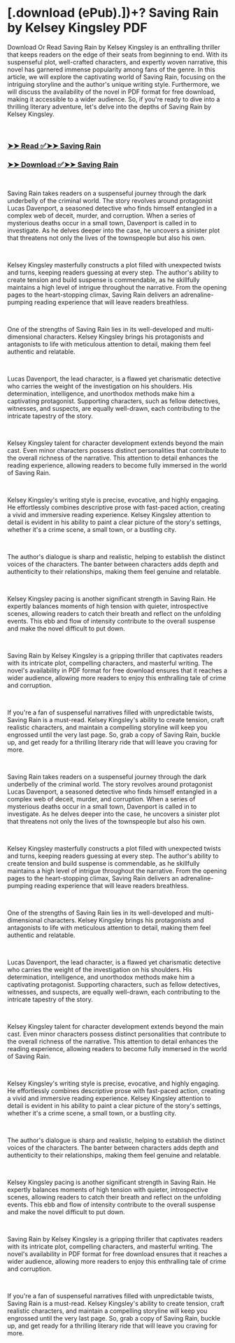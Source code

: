 # [.download (ePub).])+? Saving Rain by Kelsey Kingsley PDF

<p>Download Or Read Saving Rain by Kelsey Kingsley is an enthralling thriller that keeps readers on the edge of their seats from beginning to end. With its suspenseful plot, well-crafted characters, and expertly woven narrative, this novel has garnered immense popularity among fans of the genre. In this article, we will explore the captivating world of Saving Rain, focusing on the intriguing storyline and the author's unique writing style. Furthermore, we will discuss the availability of the novel in PDF format for free download, making it accessible to a wider audience. So, if you're ready to dive into a thrilling literary adventure, let's delve into the depths of Saving Rain by Kelsey Kingsley.</p>
<p>&nbsp;</p>

### [➤➤ Read ✅➤➤ Saving Rain](https://thehelpfulbooks.blogspot.com/id/176648414)

### [➤➤ Download ✅➤➤ Saving Rain](https://thehelpfulbooks.blogspot.com/id/176648414)

<p>&nbsp;</p>
<p>Saving Rain takes readers on a suspenseful journey through the dark underbelly of the criminal world. The story revolves around protagonist Lucas Davenport, a seasoned detective who finds himself entangled in a complex web of deceit, murder, and corruption. When a series of mysterious deaths occur in a small town, Davenport is called in to investigate. As he delves deeper into the case, he uncovers a sinister plot that threatens not only the lives of the townspeople but also his own.</p>
<p>&nbsp;</p>
<p>Kelsey Kingsley masterfully constructs a plot filled with unexpected twists and turns, keeping readers guessing at every step. The author's ability to create tension and build suspense is commendable, as he skillfully maintains a high level of intrigue throughout the narrative. From the opening pages to the heart-stopping climax, Saving Rain delivers an adrenaline-pumping reading experience that will leave readers breathless.</p>
<p>&nbsp;</p>
<p>One of the strengths of Saving Rain lies in its well-developed and multi-dimensional characters. Kelsey Kingsley brings his protagonists and antagonists to life with meticulous attention to detail, making them feel authentic and relatable.</p>
<p>&nbsp;</p>
<p>Lucas Davenport, the lead character, is a flawed yet charismatic detective who carries the weight of the investigation on his shoulders. His determination, intelligence, and unorthodox methods make him a captivating protagonist. Supporting characters, such as fellow detectives, witnesses, and suspects, are equally well-drawn, each contributing to the intricate tapestry of the story.</p>
<p>&nbsp;</p>
<p>Kelsey Kingsley talent for character development extends beyond the main cast. Even minor characters possess distinct personalities that contribute to the overall richness of the narrative. This attention to detail enhances the reading experience, allowing readers to become fully immersed in the world of Saving Rain.</p>
<p>&nbsp;</p>
<p>Kelsey Kingsley's writing style is precise, evocative, and highly engaging. He effortlessly combines descriptive prose with fast-paced action, creating a vivid and immersive reading experience. Kelsey Kingsley attention to detail is evident in his ability to paint a clear picture of the story's settings, whether it's a crime scene, a small town, or a bustling city.</p>
<p>&nbsp;</p>
<p>The author's dialogue is sharp and realistic, helping to establish the distinct voices of the characters. The banter between characters adds depth and authenticity to their relationships, making them feel genuine and relatable.</p>
<p>&nbsp;</p>
<p>Kelsey Kingsley pacing is another significant strength in Saving Rain. He expertly balances moments of high tension with quieter, introspective scenes, allowing readers to catch their breath and reflect on the unfolding events. This ebb and flow of intensity contribute to the overall suspense and make the novel difficult to put down.</p>
<p>&nbsp;</p>
<p>Saving Rain by Kelsey Kingsley is a gripping thriller that captivates readers with its intricate plot, compelling characters, and masterful writing. The novel's availability in PDF format for free download ensures that it reaches a wider audience, allowing more readers to enjoy this enthralling tale of crime and corruption.</p>
<p>&nbsp;</p>
<p>If you're a fan of suspenseful narratives filled with unpredictable twists, Saving Rain is a must-read. Kelsey Kingsley's ability to create tension, craft realistic characters, and maintain a compelling storyline will keep you engrossed until the very last page. So, grab a copy of Saving Rain, buckle up, and get ready for a thrilling literary ride that will leave you craving for more.</p>
<p>&nbsp;</p>
<p>Saving Rain takes readers on a suspenseful journey through the dark underbelly of the criminal world. The story revolves around protagonist Lucas Davenport, a seasoned detective who finds himself entangled in a complex web of deceit, murder, and corruption. When a series of mysterious deaths occur in a small town, Davenport is called in to investigate. As he delves deeper into the case, he uncovers a sinister plot that threatens not only the lives of the townspeople but also his own.</p>
<p>&nbsp;</p>
<p>Kelsey Kingsley masterfully constructs a plot filled with unexpected twists and turns, keeping readers guessing at every step. The author's ability to create tension and build suspense is commendable, as he skillfully maintains a high level of intrigue throughout the narrative. From the opening pages to the heart-stopping climax, Saving Rain delivers an adrenaline-pumping reading experience that will leave readers breathless.</p>
<p>&nbsp;</p>
<p>One of the strengths of Saving Rain lies in its well-developed and multi-dimensional characters. Kelsey Kingsley brings his protagonists and antagonists to life with meticulous attention to detail, making them feel authentic and relatable.</p>
<p>&nbsp;</p>
<p>Lucas Davenport, the lead character, is a flawed yet charismatic detective who carries the weight of the investigation on his shoulders. His determination, intelligence, and unorthodox methods make him a captivating protagonist. Supporting characters, such as fellow detectives, witnesses, and suspects, are equally well-drawn, each contributing to the intricate tapestry of the story.</p>
<p>&nbsp;</p>
<p>Kelsey Kingsley talent for character development extends beyond the main cast. Even minor characters possess distinct personalities that contribute to the overall richness of the narrative. This attention to detail enhances the reading experience, allowing readers to become fully immersed in the world of Saving Rain.</p>
<p>&nbsp;</p>
<p>Kelsey Kingsley's writing style is precise, evocative, and highly engaging. He effortlessly combines descriptive prose with fast-paced action, creating a vivid and immersive reading experience. Kelsey Kingsley attention to detail is evident in his ability to paint a clear picture of the story's settings, whether it's a crime scene, a small town, or a bustling city.</p>
<p>&nbsp;</p>
<p>The author's dialogue is sharp and realistic, helping to establish the distinct voices of the characters. The banter between characters adds depth and authenticity to their relationships, making them feel genuine and relatable.</p>
<p>&nbsp;</p>
<p>Kelsey Kingsley pacing is another significant strength in Saving Rain. He expertly balances moments of high tension with quieter, introspective scenes, allowing readers to catch their breath and reflect on the unfolding events. This ebb and flow of intensity contribute to the overall suspense and make the novel difficult to put down.</p>
<p>&nbsp;</p>
<p>Saving Rain by Kelsey Kingsley is a gripping thriller that captivates readers with its intricate plot, compelling characters, and masterful writing. The novel's availability in PDF format for free download ensures that it reaches a wider audience, allowing more readers to enjoy this enthralling tale of crime and corruption.</p>
<p>&nbsp;</p>
<p>If you're a fan of suspenseful narratives filled with unpredictable twists, Saving Rain is a must-read. Kelsey Kingsley's ability to create tension, craft realistic characters, and maintain a compelling storyline will keep you engrossed until the very last page. So, grab a copy of Saving Rain, buckle up, and get ready for a thrilling literary ride that will leave you craving for more.</p>
<p>&nbsp;</p>
